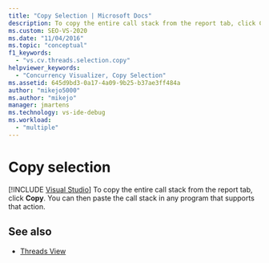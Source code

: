 ```yaml
---
title: "Copy Selection | Microsoft Docs"
description: To copy the entire call stack from the report tab, click Copy. You can then paste the call stack in any program that supports that action.
ms.custom: SEO-VS-2020
ms.date: "11/04/2016"
ms.topic: "conceptual"
f1_keywords:
  - "vs.cv.threads.selection.copy"
helpviewer_keywords:
  - "Concurrency Visualizer, Copy Selection"
ms.assetid: 645d9bd3-0a17-4a09-9b25-b37ae3ff484a
author: "mikejo5000"
ms.author: "mikejo"
manager: jmartens
ms.technology: vs-ide-debug
ms.workload:
  - "multiple"
---
```

# Copy selection

 [!INCLUDE [Visual Studio](~/includes/applies-to-version/vs-not-mac.md)]
To copy the entire call stack from the report tab, click **Copy**. You can then paste the call stack in any program that supports that action.

## See also
- [Threads View](../profiling/threads-view-parallel-performance.md)